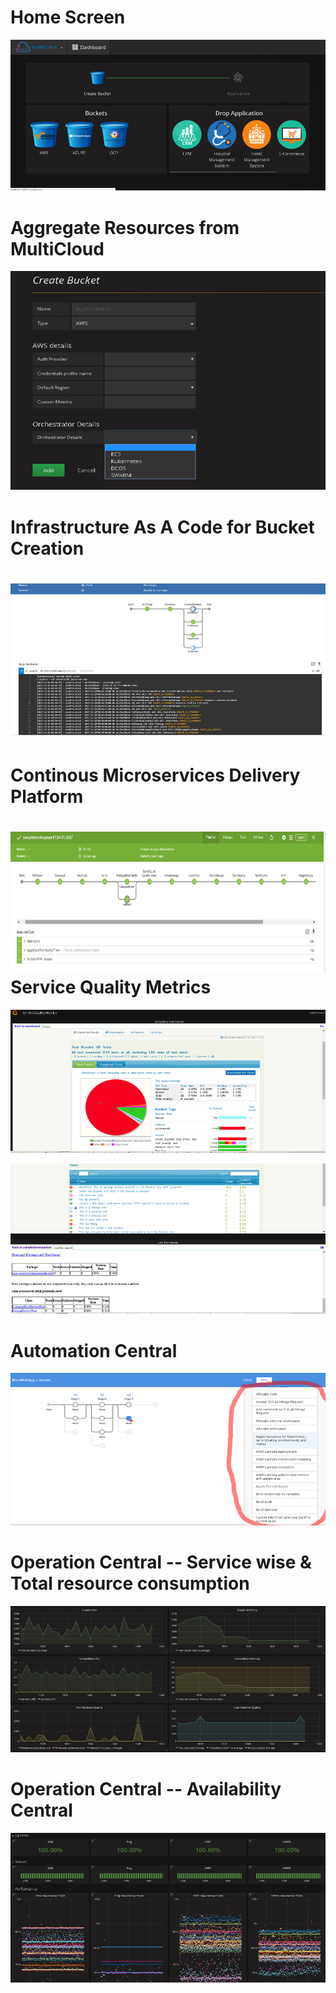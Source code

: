 # Home Screen

![](/assets/Home.png)

# Aggregate Resources from MultiCloud

![](/assets/bucket.png)

# Infrastructure As A Code for Bucket Creation

# ![](/assets/iaac.png)

# Continous Microservices Delivery Platform

# ![](/assets/CD.png)Service Quality Metrics

![](/assets/TQM1.png)

![](/assets/TQM2.png)

# Automation Central

![](/assets/Automation1.png)

# Operation Central -- Service wise & Total resource consumption

![](/assets/OSS1.png)

# Operation Central -- Availability Central

![](/assets/OSS2.png)





